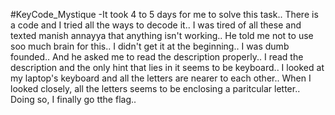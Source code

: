 #KeyCode_Mystique
-It took 4 to 5 days for me to solve this task.. There is a code and I tried all the ways to decode it.. I was tired of all these and texted manish annayya that anything isn't working.. He told me not to use soo much brain for this.. I didn't get it at the beginning.. I was dumb founded.. And he asked me to read the description properly.. I read the description and the only hint that lies in it seems to be keyboard.. I looked at my laptop's keyboard and all the letters are nearer to each other.. When I looked closely, all the letters seems to be enclosing a paritcular letter.. Doing so, I finally go tthe flag..

